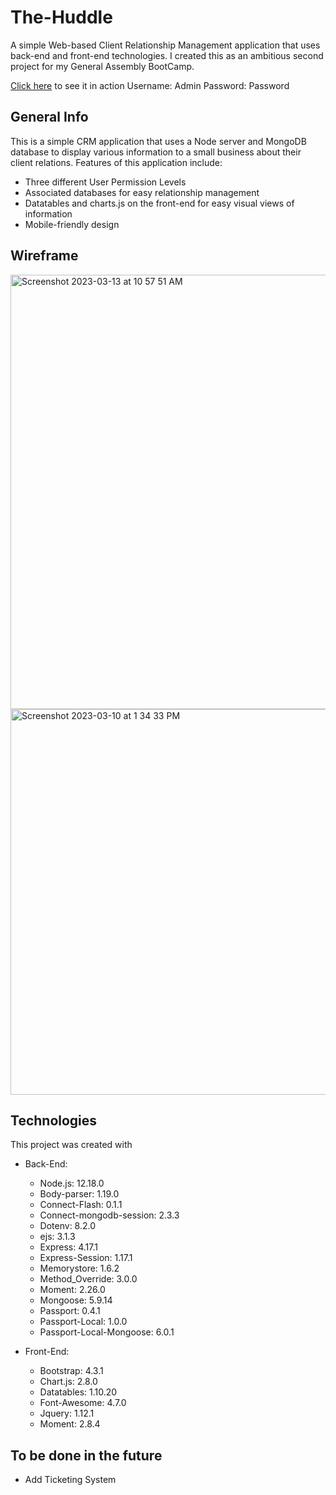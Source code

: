 # The-Huddle
A simple Web-based Client Relationship Management application that uses back-end and front-end technologies. I created this as an ambitious second project for my General Assembly BootCamp. 

[Click here](https://poised-coveralls-cow.cyclic.app/) to see it in action
Username: Admin
Password: Password

## General Info
This is a simple CRM application that uses a Node server and MongoDB database to display various information to a small business about their client relations.  Features of this application include:
* Three different User Permission Levels
* Associated databases for easy relationship management
* Datatables and charts.js on the front-end for easy visual views of information
* Mobile-friendly design

## Wireframe
<img width="695" alt="Screenshot 2023-03-13 at 10 57 51 AM" src="https://user-images.githubusercontent.com/68887503/224598086-feec3028-f6df-43a5-a5b4-258cbf5bf7bb.png">


<img width="617" alt="Screenshot 2023-03-10 at 1 34 33 PM" src="https://user-images.githubusercontent.com/68887503/224232218-62bfbb81-d14d-48c3-9cde-7b0c08e35b77.png">


## Technologies
This project was created with
* Back-End:
    * Node.js: 12.18.0
    * Body-parser: 1.19.0
    * Connect-Flash: 0.1.1
    * Connect-mongodb-session: 2.3.3
    * Dotenv: 8.2.0
    * ejs: 3.1.3
    * Express: 4.17.1
    * Express-Session: 1.17.1
    * Memorystore: 1.6.2
    * Method_Override: 3.0.0
    * Moment: 2.26.0
    * Mongoose: 5.9.14
    * Passport: 0.4.1
    * Passport-Local: 1.0.0
    * Passport-Local-Mongoose: 6.0.1

* Front-End:    
    * Bootstrap: 4.3.1
    * Chart.js: 2.8.0
    * Datatables: 1.10.20
    * Font-Awesome: 4.7.0
    * Jquery: 1.12.1
    * Moment: 2.8.4

## To be done in the future
* Add Ticketing System
